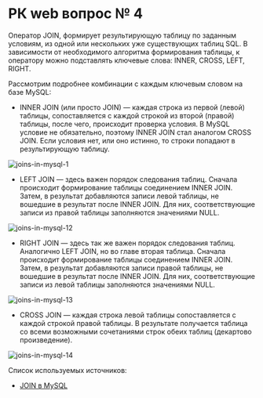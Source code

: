 # РК web вопрос № 4
Оператор JOIN, формирует результирующую таблицу по заданным условиям, из одной или нескольких уже существующих таблиц SQL. В зависимости от необходимого алгоритма формирования таблицы, к оператору можно подставлять ключевые слова: INNER, CROSS, LEFT, RIGHT.

Рассмотрим подробнее комбинации с каждым ключевым словом на базе MySQL:

* INNER JOIN (или просто JOIN) — каждая строка из первой (левой) таблицы, сопоставляется с каждой строкой из второй (правой) таблицы, после чего, происходит проверка условия. В MySQL условие не обязательно, поэтому INNER JOIN стал аналогом CROSS JOIN. Если условия нет, или оно истинно, то строки попадают в результирующую таблицу.

![joins-in-mysql-1](https://user-images.githubusercontent.com/62558636/123510546-e7ec9200-d684-11eb-916c-feb51eca5b13.jpg)

* LEFT JOIN — здесь важен порядок следования таблиц. Сначала происходит формирование таблицы соединением INNER JOIN. Затем, в результат добавляются записи левой таблицы, не вошедшие в результат после INNER JOIN. Для них, соответствующие записи из правой таблицы заполняются значениями NULL.

![joins-in-mysql-12](https://user-images.githubusercontent.com/62558636/123510585-0e123200-d685-11eb-905d-295ea029a98f.jpg)

* RIGHT JOIN — здесь так же важен порядок следования таблиц. Аналогично LEFT JOIN, но во главе вторая таблица. Сначала происходит формирование таблицы соединением INNER JOIN. Затем, в результат добавляются записи правой таблицы, не вошедшие в результат после INNER JOIN. Для них, соответствующие записи из левой таблицы заполняются значениями NULL.

![joins-in-mysql-13](https://user-images.githubusercontent.com/62558636/123510623-4a459280-d685-11eb-8630-47b98e9daf8b.jpg)

* CROSS JOIN — каждая строка левой таблицы сопоставляется с каждой строкой правой таблицы. В результате получается таблица со всеми возможными сочетаниями строк обеих таблиц (декартово произведение). 

![joins-in-mysql-14](https://user-images.githubusercontent.com/62558636/123510672-7bbe5e00-d685-11eb-99b0-4df0c5f665a6.jpg)

Список используемых источников:
* [JOIN в MySQL](https://www.riwkus.pro/notes/web/back-end/mysql-sql/inner-join-in-mysql,-left,-right,-full,-cross-what-it-is-and-how-to-use/)

